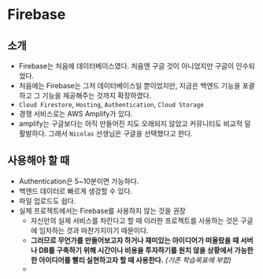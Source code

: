 # Firebase

## 소개

-   Firebase는 처음에 데이터베이스였다. 처음엔 구글 것이 아니었지만 구글이 인수되었다.
-   처음에는 Firebase는 그저 데이터베이스일 뿐이었지만, 지금은 백엔드 기능을 포괄하고 그 기능을 제공해주는 것까지 확장하였다.
-   `Cloud Firestore`, `Hosting`, `Authentication`, `Cloud Storage`
-   경쟁 서비스로는 AWS Amplify가 있다.
-   amplify는 구글보다는 아직 만들어진 지도 오래되지 않았고 커뮤니티도 비교적 덜 활발하다.
    그래서 `Nicolas` 선생님은 구글을 선택했다고 한다.

## 사용해야 할 때

-   Authentication은 5~10분이면 가능하다.
-   백엔드 데이터르 빠르게 생겅할 수 있다.
-   파일 업로드도 쉽다.
-   실제 프로젝트에서는 Firebase를 사용하지 않는 것을 권장
    -   자신만의 실제 서비스를 차린다고 할 때 이러한 프로젝트를 사용하는 것은 구글에 임차하는 것과 마찬가지이기 때문이다.
    -   **그러므로 무언가를 만들어보고자 하거나 재미있는 아이디어가 떠올랐을 때 서버나 DB를 구축하기 위해 시간이나 비용을 투자하기를 원치 않을 상황에서 가능한 한 아이디어를 빨리 실현하고자 할 때 사용한다.** _(기존 학습목표에 부합)_
    -
